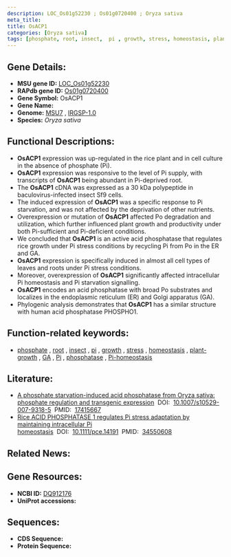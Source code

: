 ```yaml
---
description: LOC_Os01g52230 ; Os01g0720400 ; Oryza sativa
meta_title:
title: OsACP1
categories: [Oryza sativa]
tags: [phosphate, root, insect,  pi , growth, stress, homeostasis, plant growth, GA, Pi, phosphatase, Pi homeostasis]
---
```


## Gene Details:
- **MSU gene ID:** [LOC_Os01g52230](http://rice.uga.edu/cgi-bin/ORF_infopage.cgi?orf=LOC_Os01g52230)  
- **RAPdb gene ID:** [Os01g0720400](https://rapdb.dna.affrc.go.jp/locus/?name=Os01g0720400)  
- **Gene Symbol:** OsACP1
- **Gene Name:**
- **Genome:**  [MSU7](http://rice.uga.edu/)&nbsp;,&nbsp;[IRGSP-1.0](https://rapdb.dna.affrc.go.jp/download/irgsp1.html)
- **Species:** *Oryza sativa*

## Functional Descriptions:
   - **OsACP1** expression was up-regulated in the rice plant and in cell culture in the absence of phosphate (Pi).
   - **OsACP1** expression was responsive to the level of Pi supply, with transcripts of **OsACP1** being abundant in Pi-deprived root.
   - The **OsACP1** cDNA was expressed as a 30 kDa polypeptide in baculovirus-infected insect Sf9 cells.
   - The induced expression of **OsACP1** was a specific response to Pi starvation, and was not affected by the deprivation of other nutrients.
   - Overexpression or mutation of **OsACP1** affected Po degradation and utilization, which further influenced plant growth and productivity under both Pi-sufficient and Pi-deficient conditions.
   - We concluded that **OsACP1** is an active acid phosphatase that regulates rice growth under Pi stress conditions by recycling Pi from Po in the ER and GA.
   - **OsACP1** expression is specifically induced in almost all cell types of leaves and roots under Pi stress conditions.
   - Moreover, overexpression of **OsACP1** significantly affected intracellular Pi homeostasis and Pi starvation signalling.
   - **OsACP1** encodes an acid phosphatase with broad Po substrates and localizes in the endoplasmic reticulum (ER) and Golgi apparatus (GA).
   - Phylogenic analysis demonstrates that **OsACP1** has a similar structure with human acid phosphatase PHOSPHO1.

## Function-related keywords:
   - [phosphate](/tags/phosphate/)&nbsp;,&nbsp;[root](/tags/root/)&nbsp;,&nbsp;[insect](/tags/insect/)&nbsp;,&nbsp;[pi](/tags/pi/)&nbsp;,&nbsp;[growth](/tags/growth/)&nbsp;,&nbsp;[stress](/tags/stress/)&nbsp;,&nbsp;[homeostasis](/tags/homeostasis/)&nbsp;,&nbsp;[plant-growth](/tags/plant-growth/)&nbsp;,&nbsp;[GA](/tags/GA/)&nbsp;,&nbsp;[Pi](/tags/Pi/)&nbsp;,&nbsp;[phosphatase](/tags/phosphatase/)&nbsp;,&nbsp;[Pi-homeostasis](/tags/Pi-homeostasis/)

## Literature:
   - [A phosphate starvation-induced acid phosphatase from Oryza sativa: phosphate regulation and transgenic expression](https://www.doi.org/10.1007/s10529-007-9318-5)&nbsp;&nbsp;DOI:&nbsp;&nbsp;[10.1007/s10529-007-9318-5](https://www.doi.org/10.1007/s10529-007-9318-5)&nbsp;&nbsp;PMID:&nbsp;&nbsp;[17415667](https://pubmed.ncbi.nlm.nih.gov/17415667/)
   - [Rice ACID PHOSPHATASE 1 regulates Pi stress adaptation by maintaining intracellular Pi homeostasis](https://www.doi.org/10.1111/pce.14191)&nbsp;&nbsp;DOI:&nbsp;&nbsp;[10.1111/pce.14191](https://www.doi.org/10.1111/pce.14191)&nbsp;&nbsp;PMID:&nbsp;&nbsp;[34550608](https://pubmed.ncbi.nlm.nih.gov/34550608/)

## Related News:

## Gene Resources:
- **NCBI ID:**  [DQ912176](http://www.ncbi.nlm.nih.gov/nuccore/DQ912176)
- **UniProt accessions:** [](https://www.uniprot.org/uniprotkb//entry)

## Sequences:
- **CDS Sequence:**
- **Protein Sequence:**

